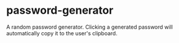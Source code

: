 # password-generator
A random password generator.
Clicking a generated password will automatically copy it to the user's clipboard.
